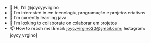 - 👋 Hi, I’m @joycyyvirgino
- 👀 I’m interested in em tecnologia, programação e projetos criativos.
- 🌱 I’m currently learning java
- 💞️ I’m looking to collaborate on colaborar em projetos
- 📫 How to reach me [Email: joycyvirgino22@gmail.com; Instagram: joycy_virgino]

<!---
joycyyvirgino/joycyyvirgino is a ✨ special ✨ repository because its `README.md` (this file) appears on your GitHub profile.
You can click the Preview link to take a look at your changes.
--->
